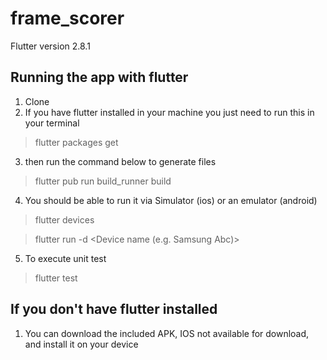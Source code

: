 # frame_scorer

Flutter version 2.8.1

## Running the app with flutter

1. Clone 
2. If you have flutter installed in your machine you just need to run this in your terminal

> flutter packages get

3. then run the command below to generate files

> flutter pub run build_runner build

4. You should be able to run it via Simulator (ios) or an emulator (android)

> flutter devices

> flutter run -d <Device name (e.g. Samsung Abc)>

5. To execute unit test

> flutter test

## If you don't have flutter installed

1. You can download the included APK, IOS not available for download, and install it on your device



